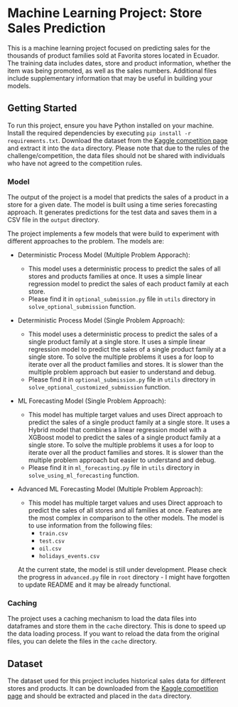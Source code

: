# Machine Learning Project: Store Sales Prediction

This is a machine learning project focused on predicting sales for the thousands of product families sold at Favorita stores located in Ecuador. The training data includes dates, store and product information, whether the item was being promoted, as well as the sales numbers. Additional files include supplementary information that may be useful in building your models.

## Getting Started

To run this project, ensure you have Python installed on your machine. Install the required dependencies by executing `pip install -r requirements.txt`.
Download the dataset from the [Kaggle competition page](https://www.kaggle.com/competitions/store-sales-time-series-forecasting/data) and extract it into the `data` directory. Please note that due to the rules of the challenge/competition, the data files should not be shared with individuals who have not agreed to the competition rules.

### Model

The output of the project is a model that predicts the sales of a product in a store for a given date. The model is built using a time series forecasting approach.
It generates predictions for the test data and saves them in a CSV file in the `output` directory.

The project implements a few models that were build to experiment with different approaches to the problem. The models are:

-   Deterministic Process Model (Multiple Problem Apporach):

    -   This model uses a deterministic process to predict the sales of all stores and products families at once. It uses a simple linear regression model to predict the sales of each product family at each store.
    -   Please find it in `optional_submission.py` file in `utils` directory in `solve_optional_submission` function.

-   Deterministic Process Model (Single Problem Approach):

    -   This model uses a deterministic process to predict the sales of a single product family at a single store. It uses a simple linear regression model to predict the sales of a single product family at a single store. To solve the multiple problems it uses a for loop to iterate over all the product families and stores. It is slower than the multiple problem approach but easier to understand and debug.
    -   Please find it in `optional_submission.py` file in `utils` directory in `solve_optional_customized_submission` function.

-   ML Forecasting Model (Single Problem Approach):

    -   This model has multiple target values and uses Direct approach to predict the sales of a single product family at a single store. It uses a Hybrid model that combines a linear regression model with a XGBoost model to predict the sales of a single product family at a single store. To solve the multiple problems it uses a for loop to iterate over all the product families and stores. It is slower than the multiple problem approach but easier to understand and debug.
    -   Please find it in `ml_forecasting.py` file in `utils` directory in `solve_using_ml_forecasting` function.

-   Advanced ML Forecasting Model (Multiple Problem Approach):

    -   This model has multiple target values and uses Direct approach to predict the sales of all stores and all families at once. Features are the most complex in comparison to the other models. The model is to use information from the following files:
        -   `train.csv`
        -   `test.csv`
        -   `oil.csv`
        -   `holidays_events.csv`

    At the current state, the model is still under development. Please check the progress in `advanced.py` file in `root` directory - I might have forgotten to update README and it may be already functional.

### Caching

The project uses a caching mechanism to load the data files into dataframes and store them in the `cache` directory. This is done to speed up the data loading process. If you want to reload the data from the original files, you can delete the files in the `cache` directory.

## Dataset

The dataset used for this project includes historical sales data for different stores and products. It can be downloaded from the [Kaggle competition page](https://www.kaggle.com/competitions/store-sales-time-series-forecasting/data) and should be extracted and placed in the `data` directory.
